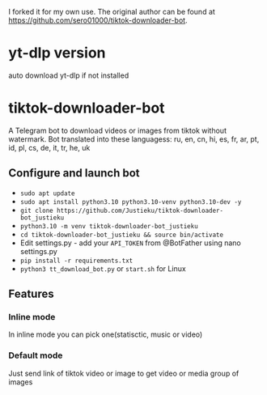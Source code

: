 I forked it for my own use. The original author can be found at https://github.com/sero01000/tiktok-downloader-bot.

# yt-dlp version
auto download yt-dlp if not installed

# tiktok-downloader-bot
A Telegram bot to download videos or images from tiktok without watermark.
Bot translated into these languagess: ru, en, cn, hi, es, fr, ar, pt, id, pl, cs, de, it, tr, he, uk

## Configure and launch bot
  - `sudo apt update`
  - `sudo apt install python3.10 python3.10-venv python3.10-dev -y`
  - `git clone https://github.com/Justieku/tiktok-downloader-bot_justieku`
  - `python3.10 -m venv tiktok-downloader-bot_justieku`
  - `cd tiktok-downloader-bot_justieku && source bin/activate`
  - Edit settings.py - add your `API_TOKEN` from @BotFather using nano settings.py
  - `pip install -r requirements.txt`
  - `python3 tt_download_bot.py` or `start.sh` for Linux

## Features
### Inline mode
  In inline mode you can pick one(statisctic, music or video)

### Default mode
  Just send link of tiktok video or image to get video or media group of images
  
